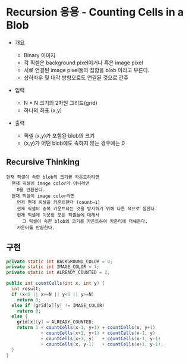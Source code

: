 # Recursion 응용 - Counting Cells in a Blob

- 개요
  - Binary 이미지
  - 각 픽셀은 background pixel이거나 혹은 image pixel
  - 서로 연결된 image pixel들의 집합을 blob 이라고 부른다.
  - 상하좌우 및 대각 방향으로도 연결된 것으로 간주

- 입력
  - N * N 크기의 2차원 그리드(grid)
  - 하나의 좌표 (x,y)
- 출력
  - 픽셀 (x,y)가 포함된 blob의 크기
  - (x,y)가 어떤 blob에도 속하지 않는 경우에는 0
  
## Recursive Thinking

~~~
현재 픽셀이 속한 blob의 크기를 카운트하려면
  현재 픽셀이 image color가 아니라면
    0을 반환한다.
  현재 픽셀이 image color라면
    먼저 현재 픽셀을 카운트한다 (count=1)
    현재 픽셀이 중복 카운트되는 것을 방지하기 위해 다른 색으로 칠한다.
    현재 픽셀에 이웃한 모든 픽셀들에 대해서
      그 픽셀이 속한 blob의 크기를 카운트하여 카운터에 더해준다.
    카운터를 반환한다.
~~~

## 구현

~~~java
private static int BACKGROUND_COLOR = 0;
private static int IMAGE_COLOR = 1;
private static int ALREADY_COUNTED = 2;

public int countCells(int x, int y) {
  int result;
  if (x<0 || x>=N || y<0 || y>=N)
    return 0;
  else if (grid[x][y] != IMAGE_COLOR)
    return 0;
  else {
    grid[x][y] = ALREADY_COUNTED;
    return 1 + countCells(x-1, y+1) + countCells(x, y+1)
             + countCells(x+1, y+1) + countCells(x-1, y)
             + countCells(x+1, y)   + countCells(x-1, y-1)
             + countCells(x, y-1)   + countCells(x+1, y-1);
  }
}
~~~

